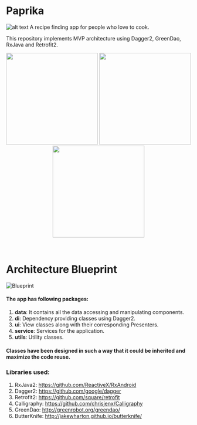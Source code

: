 # Paprika

![alt text](https://github.com/vicky7230/Paprika/blob/master/app/src/main/res/mipmap-xhdpi/ic_launcher.png "Logo")
A recipe finding app for people who love to cook.

This repository implements MVP architecture using Dagger2, GreenDao, RxJava and Retrofit2. 
<p align="center">
  <img src="https://github.com/vicky7230/Paprika/blob/master/graphics/1.png" width="250">
  <img src="https://github.com/vicky7230/Paprika/blob/master/graphics/2.png" width="250">
  <img src="https://github.com/vicky7230/Paprika/blob/master/graphics/3.png" width="250">
</p>
<br>

# Architecture Blueprint
![Blueprint](https://janishar.github.io/images/mvp-app-pics/mvp-arch.png)
<br>

#### The app has following packages:
1. **data**: It contains all the data accessing and manipulating components.
2. **di**: Dependency providing classes using Dagger2.
3. **ui**: View classes along with their corresponding Presenters.
4. **service**: Services for the application.
5. **utils**: Utility classes.

#### Classes have been designed in such a way that it could be inherited and maximize the code reuse.

### Libraries used:
1. RxJava2: https://github.com/ReactiveX/RxAndroid
2. Dagger2: https://github.com/google/dagger
3. Retrofit2: https://github.com/square/retrofit
6. Calligraphy: https://github.com/chrisjenx/Calligraphy
7. GreenDao: http://greenrobot.org/greendao/
8. ButterKnife: http://jakewharton.github.io/butterknife/
